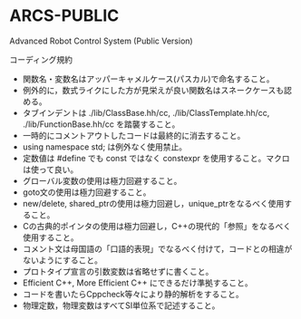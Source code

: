 # ARCS-PUBLIC
Advanced Robot Control System (Public Version)

コーディング規約
- 関数名・変数名はアッパーキャメルケース(パスカル)で命名すること。
- 例外的に，数式ライクにした方が見栄えが良い関数名はスネークケースも認める。
- タブインデントは ./lib/ClassBase.hh/cc, ./lib/ClassTemplate.hh/cc, ./lib/FunctionBase.hh/cc を踏襲すること。
- 一時的にコメントアウトしたコードは最終的に消去すること。
- using namespace std; は例外なく使用禁止。
- 定数値は #define でも const ではなく constexpr を使用すること。マクロは使って良い。
- グローバル変数の使用は極力回避すること。
- goto文の使用は極力回避すること。
- new/delete, shared_ptrの使用は極力回避し，unique_ptrをなるべく使用すること。
- Cの古典的ポインタの使用は極力回避し，C++の現代的「参照」をなるべく使用すること。
- コメント文は母国語の「口語的表現」でなるべく付けて，コードとの相違がないようにすること。
- プロトタイプ宣言の引数変数は省略せずに書くこと。
- Efficient C++, More Efficient C++ にできるだけ準拠すること。
- コードを書いたらCppcheck等々により静的解析をすること。
- 物理定数，物理変数はすべてSI単位系で記述すること。
